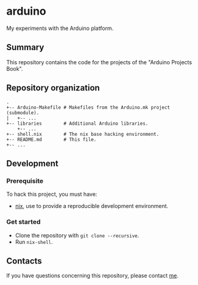 # arduino

My experiments with the Arduino platform.

## Summary

This repository contains the code for the projects of the "Arduino Projects Book".

## Repository organization

```
.
+-- Arduino-Makefile # Makefiles from the Arduino.mk project (submodule).
|   +-- ...
+-- libraries        # Additional Arduino libraries.
    +-- ...
+-- shell.nix        # The nix base hacking environment.
+-- README.md        # This file.
+-- ...
```

## Development

### Prerequisite

To hack this project, you must have:
- [nix](https://nixos.org/nix/), use to provide a reproducible development environment.

### Get started

- Clone the repository with `git clone --recursive`.
- Run `nix-shell`.

## Contacts

If you have questions concerning this repository, please contact [me](mailto:loicfontaine@fastmail.fm).
